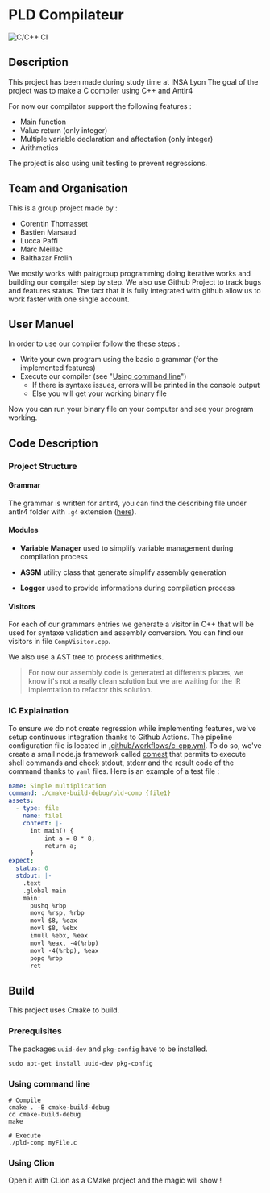 # PLD Compilateur
![C/C++ CI](https://github.com/CorentinTh/pld-comp/workflows/C/C++%20CI/badge.svg)

## Description

This project has been made during study time at INSA Lyon
The goal of the project was to make a C compiler using C++ and Antlr4

For now our compilator support the following features :
* Main function
* Value return (only integer)
* Multiple variable declaration and affectation (only integer)
* Arithmetics

The project is also using unit testing to prevent regressions.

## Team and Organisation

This is a group project made by :
* Corentin Thomasset
* Bastien Marsaud
* Lucca Paffi
* Marc Meillac
* Balthazar Frolin

We mostly works with pair/group programming doing iterative works and building our compiler step by step.
We also use Github Project to track bugs and features status. The fact that it is fully integrated with github allow us to work faster with one single account.

## User Manuel

In order to use our compiler follow the these steps :
* Write your own program using the basic c grammar (for the implemented features)
* Execute our compiler (see "[Using command line](#using-command-line)")
  * If there is syntaxe issues, errors will be printed in the console output
  * Else you will get your working binary file

Now you can run your binary file on your computer and see your program working.

## Code Description

### Project Structure

#### Grammar

The grammar is written for antlr4, you can find the describing file under antlr4 folder with `.g4` extension ([here](./src/antlr/IFCC.g4)).

#### Modules

* **Variable Manager** used to simplify variable management during compilation process

* **ASSM** utility class that generate simplify assembly generation

* **Logger** used to provide informations during compilation process

#### Visitors

For each of our grammars entries we generate a visitor in C++ that will be used for syntaxe validation and assembly conversion. You can find our visitors in file `CompVisitor.cpp`.

We also use a AST tree to process arithmetics.

> For now our assembly code is generated at differents places, we know it's not a really clean solution but we are waiting for the IR implemtation to refactor this solution.

### IC Explaination

To ensure we do not create regression while implementing features, we've setup continuous integration thanks to Github Actions. The pipeline configuration file is located in [.github/workflows/c-cpp.yml](./.github/workflows/c-cpp.yml). To do so, we've create a small node.js framework called [comest](https://github.com/CorentinTh/comest) that permits to execute shell commands and check stdout, stderr and the result code of the command thanks to `yaml` files. Here is an example of a test file :

```yaml
name: Simple multiplication
command: ./cmake-build-debug/pld-comp {file1}
assets:
  - type: file
    name: file1
    content: |-
      int main() {
          int a = 8 * 8;
          return a;
      }
expect:
  status: 0
  stdout: |-
    .text
    .global main
    main:
      pushq %rbp
      movq %rsp, %rbp
      movl $8, %eax
      movl $8, %ebx
      imull %ebx, %eax
      movl %eax, -4(%rbp)
      movl -4(%rbp), %eax
      popq %rbp
      ret
```

## Build

This project uses Cmake to build. 

### Prerequisites
The packages `uuid-dev` and `pkg-config` have to be installed.

```shell
sudo apt-get install uuid-dev pkg-config
```

### Using command line
```shell
# Compile
cmake . -B cmake-build-debug
cd cmake-build-debug
make

# Execute
./pld-comp myFile.c
```

### Using Clion
Open it with CLion as a CMake project and the magic will show !

